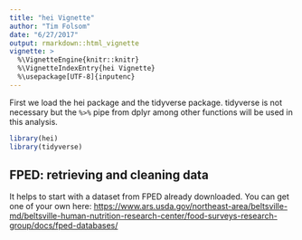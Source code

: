 ```yaml
---
title: "hei Vignette"
author: "Tim Folsom"
date: "6/27/2017"
output: rmarkdown::html_vignette
vignette: >
  %\VignetteEngine{knitr::knitr}
  %\VignetteIndexEntry{hei Vignette}
  %\usepackage[UTF-8]{inputenc}
---
```




First we load the hei package and the tidyverse package. tidyverse is not necessary but the ``` %>% ``` pipe from dplyr among other functions will be used in this analysis.


```r
library(hei)
library(tidyverse)
```

## FPED: retrieving and cleaning data

It helps to start with a dataset from FPED already downloaded. You can get one of your own here: https://www.ars.usda.gov/northeast-area/beltsville-md/beltsville-human-nutrition-research-center/food-surveys-research-group/docs/fped-databases/










